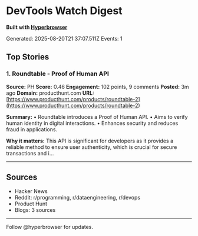 # DevTools Watch Digest

**Built with [Hyperbrowser](https://hyperbrowser.ai)**

Generated: 2025-08-20T21:37:07.511Z
Events: 1

## Top Stories

### 1. Roundtable - Proof of Human API

**Source:** PH
**Score:** 0.46
**Engagement:** 102 points, 9 comments
**Posted:** 3m ago
**Domain:** producthunt.com
**URL:** [https://www.producthunt.com/products/roundtable-2](https://www.producthunt.com/products/roundtable-2)

**Summary:**
• Roundtable introduces a Proof of Human API. • Aims to verify human identity in digital interactions. • Enhances security and reduces fraud in applications.

**Why it matters:**
This API is significant for developers as it provides a reliable method to ensure user authenticity, which is crucial for secure transactions and i...

---


## Sources

- Hacker News
- Reddit: r/programming, r/dataengineering, r/devops
- Product Hunt
- Blogs: 3 sources

---

Follow @hyperbrowser for updates.
